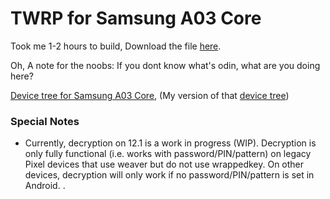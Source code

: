 # TWRP for Samsung A03 Core

Took me 1-2 hours to build, Download the file [here](https://github.com/XanderFromFortnite/Twrp_a30core/releases).


Oh, A note for the noobs:
If you dont know what's odin, what are you doing here?

[Device tree for Samsung A03 Core](https://github.com/twrpdtgen/android_device_samsung_a3core),
(My version of that [device tree](https://github.com/XanderFromFortnite/TWRP_a3core-device_tree))

### Special Notes

- Currently, decryption on 12.1 is a work in progress (WIP). Decryption is only fully functional (i.e. works with password/PIN/pattern) on legacy Pixel devices that use weaver but do not use wrappedkey. On other devices, decryption will only work if no password/PIN/pattern is set in Android.
.
